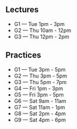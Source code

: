 ## Lectures
- G1 — Tue 1pm - 3pm
- G2 — Thu 10am - 12pm
- G3 — Thu 12pm - 2pm

## Practices
- G1 — Tue 3pm - 5pm
- G2 — Thu 3pm - 5pm
- G3 — Thu 5pm - 7pm
- G4 — Fri 1pm - 3pm
- G5 — Fri 3pm - 5pm
- G6 — Sat 9am - 11am
- G7 — Sat 11am - 1pm
- G8 — Sat 2pm - 4pm
- G9 — Sat 4pm - 6pm